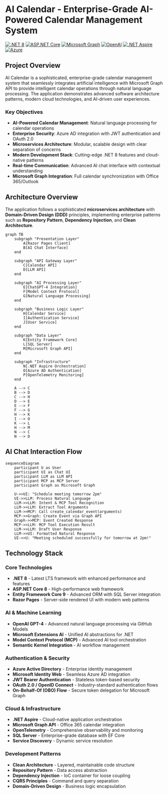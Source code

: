 # AI Calendar - Enterprise-Grade AI-Powered Calendar Management System

[![.NET 8](https://img.shields.io/badge/.NET-8.0-512BD4?style=flat-square)](https://dotnet.microsoft.com/download/dotnet/8.0)
[![ASP.NET Core](https://img.shields.io/badge/ASP.NET%20Core-8.0-512BD4?style=flat-square)](https://docs.microsoft.com/aspnet/core)
[![Microsoft Graph](https://img.shields.io/badge/Microsoft%20Graph-API-0078D4?style=flat-square)](https://docs.microsoft.com/graph)
[![OpenAI](https://img.shields.io/badge/OpenAI-GPT--4-00A67E?style=flat-square)](https://openai.com)
[![.NET Aspire](https://img.shields.io/badge/.NET%20Aspire-9.3-512BD4?style=flat-square)](https://docs.microsoft.com/dotnet/aspire)
[![Azure](https://img.shields.io/badge/Azure%20AD-Authentication-0078D4?style=flat-square)](https://azure.microsoft.com/services/active-directory)

## Project Overview

AI Calendar is a sophisticated, enterprise-grade calendar management system that seamlessly integrates artificial intelligence with Microsoft Graph API to provide intelligent calendar operations through natural language processing. The application demonstrates advanced software architecture patterns, modern cloud technologies, and AI-driven user experiences.

### Key Objectives

- **AI-Powered Calendar Management**: Natural language processing for calendar operations
- **Enterprise Security**: Azure AD integration with JWT authentication and OAuth 2.0
- **Microservices Architecture**: Modular, scalable design with clear separation of concerns
- **Modern Development Stack**: Cutting-edge .NET 8 features and cloud-native patterns
- **Real-time Communication**: Advanced AI chat interface with contextual understanding
- **Microsoft Graph Integration**: Full calendar synchronization with Office 365/Outlook

## Architecture Overview

The application follows a sophisticated **microservices architecture** with **Domain-Driven Design (DDD)** principles, implementing enterprise patterns such as **Repository Pattern**, **Dependency Injection**, and **Clean Architecture**.

```mermaid
graph TB
    subgraph "Presentation Layer"
        A[Razor Pages Client] 
        B[AI Chat Interface]
    end
    
    subgraph "API Gateway Layer"
        C[Calendar API]
        D[LLM API]
    end
    
    subgraph "AI Processing Layer"
        E[ChatGPT-4 Integration]
        F[Model Context Protocol]
        G[Natural Language Processing]
    end
    
    subgraph "Business Logic Layer"
        H[Calendar Service]
        I[Authentication Service]
        J[User Service]
    end
    
    subgraph "Data Layer"
        K[Entity Framework Core]
        L[SQL Server]
        M[Microsoft Graph API]
    end
    
    subgraph "Infrastructure"
        N[.NET Aspire Orchestration]
        O[Azure AD Authentication]
        P[OpenTelemetry Monitoring]
    end
    
    A --> C
    B --> D
    C --> H
    D --> E
    E --> F
    F --> G
    H --> K
    I --> O
    K --> L
    H --> M
    N --> C
    N --> D
```
## AI Chat Interaction Flow

```mermaid
sequenceDiagram
    participant U as User
    participant UI as Chat UI
    participant LLM as LLM API
    participant MCP as MCP Server
    participant Graph as Microsoft Graph
    
    U->>UI: "Schedule meeting tomorrow 2pm"
    UI->>LLM: Process Natural Language
    LLM->>LLM: Intent & MCP Tool Recognition
    LLM->>LLM: Extract Tool Arguments
    LLM->>MCP: Call create_calendar_event(arguments)
    MCP->>Graph: Create Event via Graph API
    Graph->>MCP: Event Created Response
    MCP->>LLM: MCP Tool Execution Result
    LLM->>LLM: Draft User Response
    LLM->>UI: Formatted Natural Response
    UI->>U: "Meeting scheduled successfully for tomorrow at 2pm!"
```

## Technology Stack

### **Core Technologies**
- **.NET 8** - Latest LTS framework with enhanced performance and features
- **ASP.NET Core 8** - High-performance web framework
- **Entity Framework Core 9** - Advanced ORM with SQL Server integration
- **Razor Pages** - Server-side rendered UI with modern web patterns

### **AI & Machine Learning**
- **OpenAI GPT-4** - Advanced natural language processing via GitHub Models
- **Microsoft Extensions AI** - Unified AI abstractions for .NET
- **Model Context Protocol (MCP)** - Advanced AI tool orchestration
- **Semantic Kernel Integration** - AI workflow management

### **Authentication & Security**
- **Azure Active Directory** - Enterprise identity management
- **Microsoft Identity Web** - Seamless Azure AD integration
- **JWT Bearer Authentication** - Stateless token-based security
- **OAuth 2.0 / OpenID Connect** - Industry-standard authentication flows
- **On-Behalf-Of (OBO) Flow** - Secure token delegation for Microsoft Graph

### **Cloud & Infrastructure**
- **.NET Aspire** - Cloud-native application orchestration
- **Microsoft Graph API** - Office 365 calendar integration
- **OpenTelemetry** - Comprehensive observability and monitoring
- **SQL Server** - Enterprise-grade database with EF Core
- **Service Discovery** - Dynamic service resolution

### **Development Patterns**
- **Clean Architecture** - Layered, maintainable code structure
- **Repository Pattern** - Data access abstraction
- **Dependency Injection** - IoC container for loose coupling
- **CQRS Principles** - Command and query separation
- **Domain-Driven Design** - Business logic encapsulation
 

